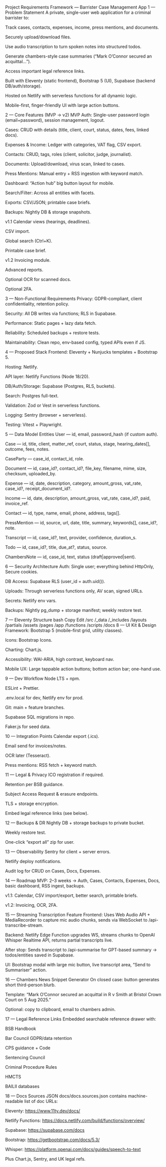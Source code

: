 Project Requirements Framework — Barrister Case Management App 1 — Problem
Statement A private, single-user web application for a criminal barrister to:

Track cases, contacts, expenses, income, press mentions, and documents.

Securely upload/download files.

Use audio transcription to turn spoken notes into structured todos.

Generate chambers-style case summaries (“Mark O’Connor secured an acquittal…”).

Access important legal reference links.

Built with Eleventy (static frontend), Bootstrap 5 (UI), Supabase (backend
DB/auth/storage).

Hosted on Netlify with serverless functions for all dynamic logic.

Mobile-first, finger-friendly UI with large action buttons.

2 — Core Features (MVP → v2) MVP Auth: Single-user password login
(email+password), session management, logout.

Cases: CRUD with details (title, client, court, status, dates, fees, linked
docs).

Expenses & Income: Ledger with categories, VAT flag, CSV export.

Contacts: CRUD, tags, roles (client, solicitor, judge, journalist).

Documents: Upload/download, virus scan, linked to cases.

Press Mentions: Manual entry + RSS ingestion with keyword match.

Dashboard: “Action hub” big button layout for mobile.

Search/Filter: Across all entities with facets.

Exports: CSV/JSON; printable case briefs.

Backups: Nightly DB & storage snapshots.

v1.1 Calendar views (hearings, deadlines).

CSV import.

Global search (Ctrl+K).

Printable case brief.

v1.2 Invoicing module.

Advanced reports.

Optional OCR for scanned docs.

Optional 2FA.

3 — Non-Functional Requirements Privacy: GDPR-compliant, client confidentiality,
retention policy.

Security: All DB writes via functions; RLS in Supabase.

Performance: Static pages + lazy data fetch.

Reliability: Scheduled backups + restore tests.

Maintainability: Clean repo, env-based config, typed APIs even if JS.

4 — Proposed Stack Frontend: Eleventy + Nunjucks templates + Bootstrap 5.

Hosting: Netlify.

API layer: Netlify Functions (Node 18/20).

DB/Auth/Storage: Supabase (Postgres, RLS, buckets).

Search: Postgres full-text.

Validation: Zod or Vest in serverless functions.

Logging: Sentry (browser + serverless).

Testing: Vitest + Playwright.

5 — Data Model Entities User — id, email, password_hash (if custom auth).

Case — id, title, client, matter_ref, court, status, stage, hearing_dates[],
outcome, fees, notes.

CaseParty — case_id, contact_id, role.

Document — id, case_id?, contact_id?, file_key, filename, mime, size, checksum,
uploaded_by.

Expense — id, date, description, category, amount_gross, vat_rate, case_id?,
receipt_document_id?.

Income — id, date, description, amount_gross, vat_rate, case_id?, paid,
invoice_ref.

Contact — id, type, name, email, phone, address, tags[].

PressMention — id, source, url, date, title, summary, keywords[], case_id?,
note.

Transcript — id, case_id?, text, provider, confidence, duration_s.

Todo — id, case_id?, title, due_at?, status, source.

ChambersNote — id, case_id, text, status (draft|approved|sent).

6 — Security Architecture Auth: Single user; everything behind HttpOnly, Secure
cookies.

DB Access: Supabase RLS (user_id = auth.uid()).

Uploads: Through serverless functions only, AV scan, signed URLs.

Secrets: Netlify env vars.

Backups: Nightly pg_dump + storage manifest; weekly restore test.

7 — Eleventy Structure bash Copy Edit /src /\_data /\_includes /layouts
/partials /assets /pages /app /functions /scripts /docs 8 — UI Kit & Design
Framework: Bootstrap 5 (mobile-first grid, utility classes).

Icons: Bootstrap Icons.

Charting: Chart.js.

Accessibility: WAI-ARIA, high contrast, keyboard nav.

Mobile UX: Large tappable action buttons; bottom action bar; one-hand use.

9 — Dev Workflow Node LTS + npm.

ESLint + Prettier.

.env.local for dev, Netlify env for prod.

Git: main + feature branches.

Supabase SQL migrations in repo.

Faker.js for seed data.

10 — Integration Points Calendar export (.ics).

Email send for invoices/notes.

OCR later (Tesseract).

Press mentions: RSS fetch + keyword match.

11 — Legal & Privacy ICO registration if required.

Retention per BSB guidance.

Subject Access Request & erasure endpoints.

TLS + storage encryption.

Embed legal reference links (see below).

12 — Backups & DR Nightly DB + storage backups to private bucket.

Weekly restore test.

One-click “export all” zip for user.

13 — Observability Sentry for client + server errors.

Netlify deploy notifications.

Audit log for CRUD on Cases, Docs, Expenses.

14 — Roadmap MVP: 2–3 weeks → Auth, Cases, Contacts, Expenses, Docs, basic
dashboard, RSS ingest, backups.

v1.1: Calendar, CSV import/export, better search, printable briefs.

v1.2: Invoicing, OCR, 2FA.

15 — Streaming Transcription Feature Frontend: Uses Web Audio API +
MediaRecorder to capture mic audio chunks, sends via WebSocket to
/api-transcribe-stream.

Backend: Netlify Edge Function upgrades WS, streams chunks to OpenAI Whisper
Realtime API, returns partial transcripts live.

After stop: Sends transcript to /api-summarise for GPT-based summary →
todos/entities saved in Supabase.

UI: Bootstrap modal with large mic button, live transcript area, “Send to
Summariser” action.

16 — Chambers News Snippet Generator On closed case: button generates short
third-person blurb.

Template: “Mark O’Connor secured an acquittal in R v Smith at Bristol Crown
Court on 5 Aug 2025.”

Optional: copy to clipboard, email to chambers admin.

17 — Legal Reference Links Embedded searchable reference drawer with:

BSB Handbook

Bar Council GDPR/data retention

CPS guidance + Code

Sentencing Council

Criminal Procedure Rules

HMCTS

BAILII databases

18 — Docs Sources JSON docs/docs.sources.json contains machine-readable list of
doc URLs:

Eleventy: https://www.11ty.dev/docs/

Netlify Functions: https://docs.netlify.com/build/functions/overview/

Supabase: https://supabase.com/docs

Bootstrap: https://getbootstrap.com/docs/5.3/

Whisper: https://platform.openai.com/docs/guides/speech-to-text

Plus Chart.js, Sentry, and UK legal refs.
